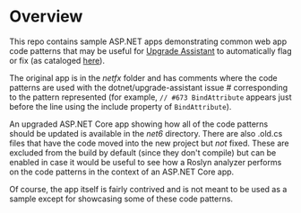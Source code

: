 # Overview

This repo contains sample ASP.NET apps demonstrating common web app code patterns that may be useful for [Upgrade Assistant](https://github.com/dotnet/upgrade-assistant/) to automatically flag or fix (as cataloged [here](https://github.com/dotnet/upgrade-assistant/issues?q=is%3Aopen+label%3Aroslyn-fixable+label%3Aarea%3AASPNET+)).

The original app is in the *netfx* folder and has comments where the code patterns are used with the dotnet/upgrade-assistant issue # corresponding to the pattern represented (for example, `// #673 BindAttribute` appears just before the line using the include property of `BindAttribute`).

An upgraded ASP.NET Core app showing how all of the code patterns should be updated is available in the *net6* directory. There are also .old.cs files that have the code moved into the new project but *not* fixed. These are excluded from the build by default (since they don't compile) but can be enabled in case it would be useful to see how a Roslyn analyzer performs on the code patterns in the context of an ASP.NET Core app.

Of course, the app itself is fairly contrived and is not meant to be used as a sample except for showcasing some of these code patterns.
